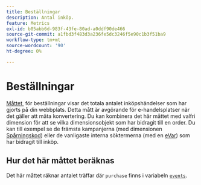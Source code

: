 ```yaml
---
title: Beställningar
description: Antal inköp.
feature: Metrics
exl-id: b05abb6d-983f-43fe-80ad-a0ddf90de466
source-git-commit: a1fbd3f483d3a236fe5dc3246f5e90c1b3f51ba9
workflow-type: tm+mt
source-wordcount: '90'
ht-degree: 0%

---
```


# Beställningar

[Måttet &#x200B;](overview.md) för beställningar visar det totala antalet inköpshändelser som har gjorts på din webbplats. Detta mått är avgörande för e-handelsplatser när det gäller att mäta konvertering. Du kan kombinera det här måttet med valfri dimension för att se vilka dimensionsobjekt som har bidragit till en order. Du kan till exempel se de främsta kampanjerna (med dimensionen [Spårningskod](../dimensions/tracking-code.md)) eller de vanligaste interna söktermerna (med en [eVar](../dimensions/evar.md)) som har bidragit till inköp.

## Hur det här måttet beräknas

Det här måttet räknar antalet träffar där `purchase` finns i variabeln [`events`](/help/implement/vars/page-vars/events/events-overview.md).
